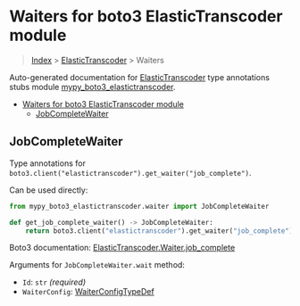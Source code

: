 # Waiters for boto3 ElasticTranscoder module

> [Index](..) > [ElasticTranscoder](.) > Waiters

Auto-generated documentation for
[ElasticTranscoder](https://boto3.amazonaws.com/v1/documentation/api/1.17.77/reference/services/elastictranscoder.html#ElasticTranscoder)
type annotations stubs module
[mypy_boto3_elastictranscoder](https://pypi.org/project/mypy-boto3-elastictranscoder/).

- [Waiters for boto3 ElasticTranscoder module](#waiters-for-boto3-elastictranscoder-module)
  - [JobCompleteWaiter](#jobcompletewaiter)

## JobCompleteWaiter

Type annotations for
`boto3.client("elastictranscoder").get_waiter("job_complete")`.

Can be used directly:

```python
from mypy_boto3_elastictranscoder.waiter import JobCompleteWaiter

def get_job_complete_waiter() -> JobCompleteWaiter:
    return boto3.client("elastictranscoder").get_waiter("job_complete")
```

Boto3 documentation:
[ElasticTranscoder.Waiter.job_complete](https://boto3.amazonaws.com/v1/documentation/api/1.17.77/reference/services/elastictranscoder.html#ElasticTranscoder.Waiter.job_complete)

Arguments for `JobCompleteWaiter.wait` method:

- `Id`: `str` *(required)*
- `WaiterConfig`: [WaiterConfigTypeDef](./type_defs.md#waiterconfigtypedef)
